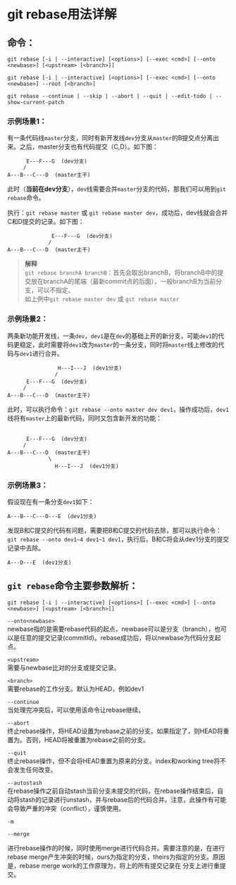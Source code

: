 # git rebase用法详解

## 命令：
```
git rebase [-i | --interactive] [<options>] [--exec <cmd>] [--onto <newbase>] [<upstream> [<branch>]]

git rebase [-i | --interactive] [<options>] [--exec <cmd>] [--onto <newbase>] --root [<branch>]

git rebase --continue | --skip | --abort | --quit | --edit-todo | --show-current-patch
```


### 示例场景1：   

有一条代码线`master`分支，同时有新开发线`dev`分支从`master`的B提交点分离出来。之后，master分支也有代码提交（C,D）。如下图：

```
      E---F---G  (dev分支)
     /
A---B---C---D  (master主干)
```

此时（**当前在dev分支**），`dev`线需要合并`master`分支的代码，那我们可以用到`git rebase`命令。

执行：`git rebase master` 或 `git rebase master dev`，成功后，dev线就会合并C和D提交的记录。如下图：

```
              E---F---G  (dev分支)
             /
A---B---C---D  (master主干)
```
> **解释**  
> `git rebase branchA branchB`：首先会取出branchB，将branchB中的提交放在branchA的尾端（最新commit点的后面），一般branchB为当前分支，可以不指定。  
> 如上例中`git rebase master dev` 或 `git rebase master`


### 示例场景2：  

两条新功能开发线，一条`dev`，`dev1`是在`dev`的基础上开的新分支，可能`dev1`的代码更稳定，此时需要将`dev1`改为`master`的一条分支，同时将`master`线上修改的代码与`dev1`进行合并。
```
                H---I---J  (dev1分支)
               /
      E---F---G  (dev分支)
     /
A---B---C---D  (master主干)
```

此时，可以执行命令：`git rebase --onto master dev dev1`，操作成功后，`dev1`线将有`master`上的最新代码，同时又包含新开发的功能：
```

      E---F---G  (dev分支)
     /
A---B---C---D  (master主干)
             \
               H---I---J  (dev1分支)
```



### 示例场景3：  

假设现在有一条分支`dev1`如下：
```
A---B---C---D---E  (dev1分支)
```
发现B和C提交的代码有问题，需要把B和C提交的代码去除，那可以执行命令：`git rebase --onto dev1~4 dev1~1 dev1`，执行后，B和C将会从dev1分支的提交记录中去除。
```
A---D---E  (dev1分支)
```



## `git rebase`命令主要参数解析：
```
git rebase [-i | --interactive] [<options>] [--exec <cmd>] [--onto <newbase>] [<upstream> [<branch>]]
```

`--onto<newbase>`  
newbase指的是需要rebase代码的起点，newbase可以是分支（branch），也可以是任意的提交记录(commitId)。rebase成功后，将以newbase为代码分支起点。
  


`<upstream>`  
需要与newbase比对的分支或提交记录。



`<branch>`  
需要rebase的工作分支。默认为HEAD，例如dev1



`--continue`  
当处理完冲突后，可以使用该命令让rebase继续。


`--abort`  
终止rebase操作，将HEAD设置为rebase之前的分支。如果指定了<branch>，则HEAD将重置为<branch>。否则，HEAD将被重置为rebase之前的分支。


      
      
`--quit`  
终止rebase操作，但不会将HEAD重置为原来的分支。index和working tree将不会发生任何改变。




`--autostash`  
在rebase操作之前自动stash当前分支未提交的代码，在rebase操作结束后，自动将stash的记录进行unstash，并与rebase后的代码合并。注意，此操作有可能会导致严重的冲突（conflict），谨慎使用。


```
-m

--merge
```
进行rebase操作的时候，同时使用merge进行代码合并。需要注意的是，在进行rebase merge产生冲突的时候，ours为<upstream>指定的分支，theirs为<branch>指定的分支。原因是，rebase merge work的工作原理为，将<branch>上的所有提交记录在<upstream> 分支上进行重提交。

